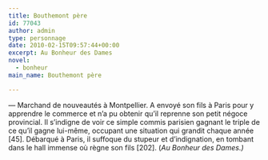 ```yaml
---
title: Bouthemont père
id: 77043
author: admin
type: personnage
date: 2010-02-15T09:57:44+00:00
excerpt: Au Bonheur des Dames
novel:
  - bonheur
main_name: Bouthemont père

---
```

— Marchand de nouveautés à Montpellier. A envoyé son fils à Paris pour y apprendre le commerce et n&rsquo;a pu obtenir qu&rsquo;il reprenne son petit négoce provincial. Il s&rsquo;indigne de voir ce simple commis parisien gagnant le triple de ce qu&rsquo;il gagne lui-même, occupant une situation qui grandit chaque année [45]. Débarqué à Paris, il suffoque du stupeur et d&rsquo;indignation, en tombant dans le hall immense où règne son fils [202]. (_Au Bonheur des Dames.)_